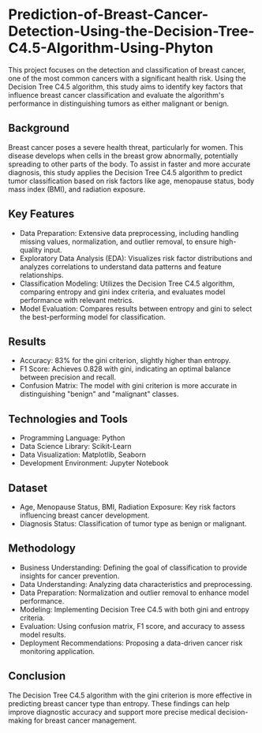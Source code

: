 # Prediction-of-Breast-Cancer-Detection-Using-the-Decision-Tree-C4.5-Algorithm-Using-Phyton
This project focuses on the detection and classification of breast cancer, one of the most common cancers with a significant health risk. Using the Decision Tree C4.5 algorithm, this study aims to identify key factors that influence breast cancer classification and evaluate the algorithm's performance in distinguishing tumors as either malignant or benign.

## Background
Breast cancer poses a severe health threat, particularly for women. This disease develops when cells in the breast grow abnormally, potentially spreading to other parts of the body. To assist in faster and more accurate diagnosis, this study applies the Decision Tree C4.5 algorithm to predict tumor classification based on risk factors like age, menopause status, body mass index (BMI), and radiation exposure.

## Key Features
- Data Preparation: Extensive data preprocessing, including handling missing values, normalization, and outlier removal, to ensure high-quality input.
- Exploratory Data Analysis (EDA): Visualizes risk factor distributions and analyzes correlations to understand data patterns and feature relationships.
- Classification Modeling: Utilizes the Decision Tree C4.5 algorithm, comparing entropy and gini index criteria, and evaluates model performance with relevant metrics.
- Model Evaluation: Compares results between entropy and gini to select the best-performing model for classification.

## Results
- Accuracy: 83% for the gini criterion, slightly higher than entropy.
- F1 Score: Achieves 0.828 with gini, indicating an optimal balance between precision and recall.
- Confusion Matrix: The model with gini criterion is more accurate in distinguishing "benign" and "malignant" classes.

## Technologies and Tools
- Programming Language: Python
- Data Science Library: Scikit-Learn
- Data Visualization: Matplotlib, Seaborn
- Development Environment: Jupyter Notebook

## Dataset
- Age, Menopause Status, BMI, Radiation Exposure: Key risk factors influencing breast cancer development.
- Diagnosis Status: Classification of tumor type as benign or malignant.

## Methodology
- Business Understanding: Defining the goal of classification to provide insights for cancer prevention.
- Data Understanding: Analyzing data characteristics and preprocessing.
- Data Preparation: Normalization and outlier removal to enhance model performance.
- Modeling: Implementing Decision Tree C4.5 with both gini and entropy criteria.
- Evaluation: Using confusion matrix, F1 score, and accuracy to assess model results.
- Deployment Recommendations: Proposing a data-driven cancer risk monitoring application.

## Conclusion
The Decision Tree C4.5 algorithm with the gini criterion is more effective in predicting breast cancer type than entropy. These findings can help improve diagnostic accuracy and support more precise medical decision-making for breast cancer management.
